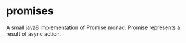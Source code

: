 promises
========

A small java8 implementation of Promise monad. Promise represents a result of async action. 
